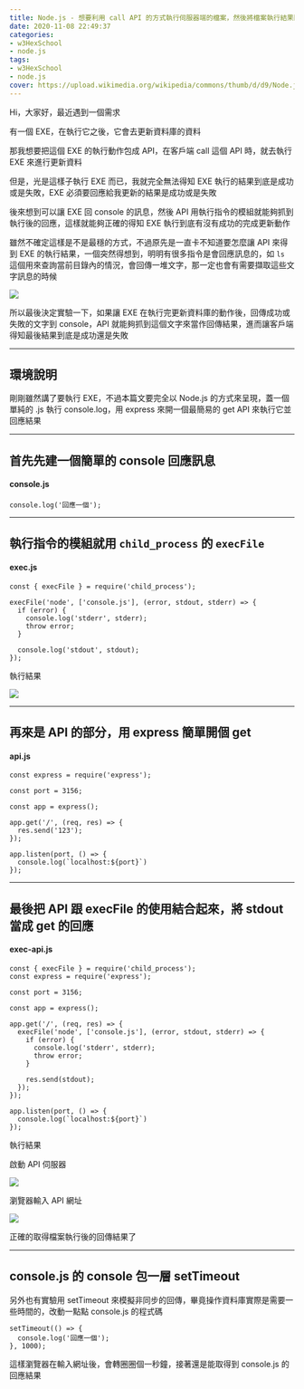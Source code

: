 ```yaml
---
title: Node.js - 想要利用 call API 的方式執行伺服器端的檔案，然後將檔案執行結果回傳
date: 2020-11-08 22:49:37
categories:
- w3HexSchool
- node.js
tags:
- w3HexSchool
- node.js
cover: https://upload.wikimedia.org/wikipedia/commons/thumb/d/d9/Node.js_logo.svg/590px-Node.js_logo.svg.png
---
```


Hi，大家好，最近遇到一個需求

有一個 EXE，在執行它之後，它會去更新資料庫的資料

那我想要把這個 EXE 的執行動作包成 API，在客戶端 call 這個 API 時，就去執行 EXE 來進行更新資料

但是，光是這樣子執行 EXE 而已，我就完全無法得知 EXE 執行的結果到底是成功或是失敗，EXE 必須要回應給我更新的結果是成功或是失敗

後來想到可以讓 EXE 回 console 的訊息，然後 API 用執行指令的模組就能夠抓到執行後的回應，這樣就能夠正確的得知 EXE 執行到底有沒有成功的完成更新動作

雖然不確定這樣是不是最穩的方式，不過原先是一直卡不知道要怎麼讓 API 來得到 EXE 的執行結果，一個突然得想到，明明有很多指令是會回應訊息的，如 `ls` 這個用來查詢當前目錄內的情況，會回傳一堆文字，那一定也會有需要擷取這些文字訊息的時候

![](https://i.imgur.com/jCNvGjo.png)

所以最後決定實驗一下，如果讓 EXE 在執行完更新資料庫的動作後，回傳成功或失敗的文字到 console，API 就能夠抓到這個文字來當作回傳結果，進而讓客戶端得知最後結果到底是成功還是失敗

---

## 環境說明

剛剛雖然講了要執行 EXE，不過本篇文要完全以 Node.js 的方式來呈現，蓋一個單純的 .js 執行 console.log，用 express 來開一個最簡易的 get API 來執行它並回應結果

---

## 首先先建一個簡單的 console 回應訊息

#### console.js

```javascript=
console.log('回應一個');
```

---

## 執行指令的模組就用 `child_process` 的 `execFile`

#### exec.js

```javascript=
const { execFile } = require('child_process');

execFile('node', ['console.js'], (error, stdout, stderr) => {
  if (error) {
    console.log('stderr', stderr);
    throw error;
  }

  console.log('stdout', stdout);
});
```

執行結果

![](https://i.imgur.com/eVB9BNr.png)

---

## 再來是 API 的部分，用 express 簡單開個 get

#### api.js

```javascript=
const express = require('express');

const port = 3156;

const app = express();

app.get('/', (req, res) => {
  res.send('123');
});

app.listen(port, () => {
  console.log(`localhost:${port}`)
});
```

---

## 最後把 API 跟 execFile 的使用結合起來，將 stdout 當成 get 的回應

#### exec-api.js

```javascript=
const { execFile } = require('child_process');
const express = require('express');

const port = 3156;

const app = express();

app.get('/', (req, res) => {
  execFile('node', ['console.js'], (error, stdout, stderr) => {
    if (error) {
      console.log('stderr', stderr);
      throw error;
    }

    res.send(stdout);
  });
});

app.listen(port, () => {
  console.log(`localhost:${port}`)
});
```

執行結果

啟動 API 伺服器

![](https://i.imgur.com/ri2YHi7.png)

瀏覽器輸入 API 網址

![](https://i.imgur.com/TYF5zrX.png)

正確的取得檔案執行後的回傳結果了

---

## console.js 的 console 包一層 setTimeout

另外也有實驗用 setTimeout 來模擬非同步的回傳，畢竟操作資料庫實際是需要一些時間的，改動一點點 console.js 的程式碼

```javascript=
setTimeout(() => {
  console.log('回應一個');
}, 1000);
```

這樣瀏覽器在輸入網址後，會轉圈圈個一秒鐘，接著還是能取得到 console.js 的回應結果

